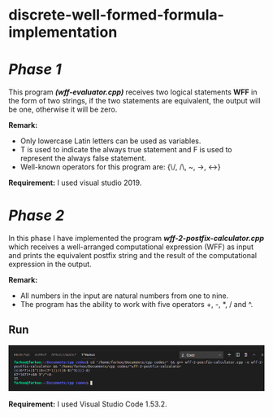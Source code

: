 # discrete-well-formed-formula-implementation

# ***Phase 1***

This program ***(wff-evaluator.cpp)*** receives two logical statements **WFF** in the form of two strings, if the two statements are equivalent, the output will be one, otherwise it will be zero.

**Remark:**
* Only lowercase Latin letters can be used as variables.
* T is used to indicate the always true statement and F is used to represent the always false statement.
* Well-known operators for this program are: {\\/, /\\, ~, ->, <->}

**Requirement:**
I used visual studio 2019.


# ***Phase 2***

In this phase I have implemented the program ***wff-2-postfix-calculator.cpp*** which receives a well-arranged computational expression (WFF) as input and prints the equivalent postfix string and the result of the computational expression in the output.

**Remark:**
* All numbers in the input are natural numbers from one to nine.
* The program has the ability to work with five operators +, -, *, / and ^.

## Run
![alt text](https://github.com/fark00/discrete-well-formed-formula-implementation/blob/main/wff2postfix-run.png?raw=true)

**Requirement:**
I used Visual Studio Code 1.53.2.
